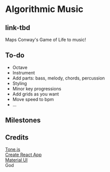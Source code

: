 # Algorithmic Music

## link-tbd

Maps Conway's Game of Life to music!

## To-do

- Octave
- Instrument
- Add parts: bass, melody, chords, percussion
- Styling
- Minor key progressions
- Add grids as you want
- Move speed to bpm
- ...

## Milestones

## Credits

[Tone.js](https://tonejs.github.io/)  
[Create React App](https://github.com/facebook/create-react-app)  
[Material UI](https://mui.com/)  
God